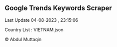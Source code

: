 

## Google Trends Keywords Scraper 
 
Last Update 04-08-2023 , 23:15:06

Country List :
VIETNAM.json



© Abdul Muttaqin 
